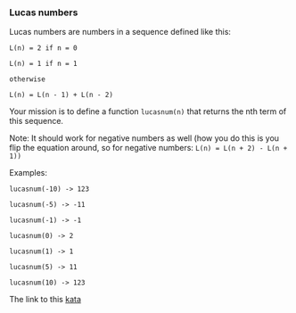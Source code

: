 ### Lucas numbers

Lucas numbers are numbers in a sequence defined like this:
```
L(n) = 2 if n = 0

L(n) = 1 if n = 1

otherwise

L(n) = L(n - 1) + L(n - 2)
```
Your mission is to define a function `lucasnum(n)` that returns the nth term of this sequence.

Note: It should work for negative numbers as well (how you do this is you flip the equation around, so for negative numbers: `L(n) = L(n + 2) - L(n + 1))`

Examples:
```
lucasnum(-10) -> 123

lucasnum(-5) -> -11

lucasnum(-1) -> -1

lucasnum(0) -> 2

lucasnum(1) -> 1

lucasnum(5) -> 11

lucasnum(10) -> 123
```

The link to this [kata](https://www.codewars.com/kata/lucas-numbers/javascript)
